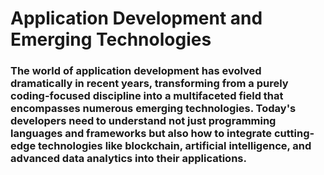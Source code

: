 # Application Development and Emerging Technologies

### The world of application development has evolved dramatically in recent years, transforming from a purely coding-focused discipline into a multifaceted field that encompasses numerous emerging technologies. Today's developers need to understand not just programming languages and frameworks but also how to integrate cutting-edge technologies like blockchain, artificial intelligence, and advanced data analytics into their applications.

